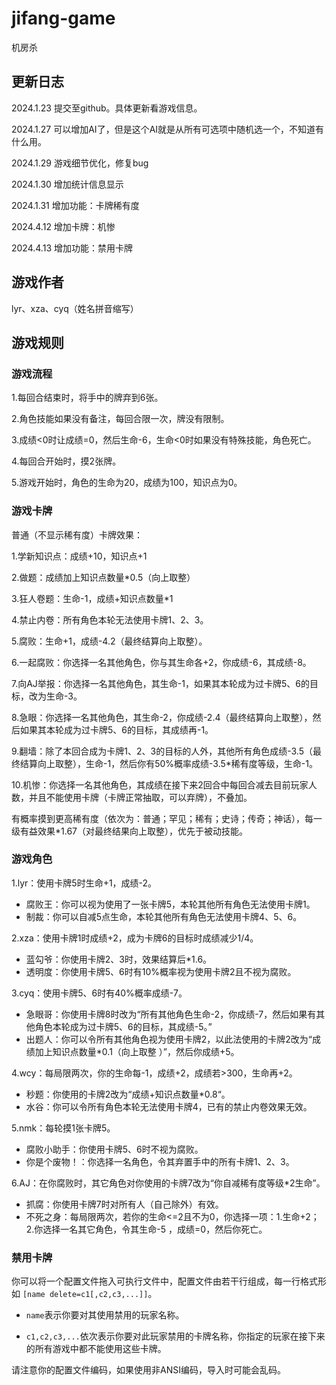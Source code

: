 # jifang-game
机房杀

## 更新日志

2024.1.23 提交至github。具体更新看游戏信息。

2024.1.27 可以增加AI了，但是这个AI就是从所有可选项中随机选一个，不知道有什么用。

2024.1.29 游戏细节优化，修复bug

2024.1.30 增加统计信息显示

2024.1.31 增加功能：卡牌稀有度

2024.4.12 增加卡牌：机惨

2024.4.13 增加功能：禁用卡牌

## 游戏作者
lyr、xza、cyq（姓名拼音缩写）

## 游戏规则
### 游戏流程
1.每回合结束时，将手中的牌弃到6张。

2.角色技能如果没有备注，每回合限一次，牌没有限制。

3.成绩<0时让成绩=0，然后生命-6，生命<0时如果没有特殊技能，角色死亡。

4.每回合开始时，摸2张牌。

5.游戏开始时，角色的生命为20，成绩为100，知识点为0。

### 游戏卡牌
普通（不显示稀有度）卡牌效果：

1.学新知识点：成绩+10，知识点+1

2.做题：成绩加上知识点数量*0.5（向上取整）

3.狂人卷题：生命-1，成绩+知识点数量*1

4.禁止内卷：所有角色本轮无法使用卡牌1、2、3。

5.腐败：生命+1，成绩-4.2（最终结算向上取整）。

6.一起腐败：你选择一名其他角色，你与其生命各+2，你成绩-6，其成绩-8。

7.向AJ举报：你选择一名其他角色，其生命-1，如果其本轮成为过卡牌5、6的目标，改为生命-3。

8.急眼：你选择一名其他角色，其生命-2，你成绩-2.4（最终结算向上取整），然后如果其本轮成为过卡牌5、6的目标，其成绩再-1。

9.翻墙：除了本回合成为卡牌1、2、3的目标的人外，其他所有角色成绩-3.5（最终结算向上取整），生命-1，然后你有50%概率成绩-3.5*稀有度等级，生命-1。

10.机惨：你选择一名其他角色，其成绩在接下来2回合中每回合减去目前玩家人数，并且不能使用卡牌（卡牌正常抽取，可以弃牌），不叠加。

有概率摸到更高稀有度（依次为：普通；罕见；稀有；史诗；传奇；神话），每一级有益效果*1.67（对最终结果向上取整），优先于被动技能。

### 游戏角色
1.lyr：使用卡牌5时生命+1，成绩-2。
  
- 腐败王：你可以视为使用了一张卡牌5，本轮其他所有角色无法使用卡牌1。
- 制裁：你可以自减5点生命，本轮其他所有角色无法使用卡牌4、5、6。
                
2.xza：使用卡牌1时成绩+2，成为卡牌6的目标时成绩减少1/4。
  
- 蓝勾爷：你使用卡牌2、3时，效果结算后*1.6。
- 透明度：你使用卡牌5、6时有10%概率视为使用卡牌2且不视为腐败。
                
3.cyq：使用卡牌5、6时有40%概率成绩-7。
  
- 急眼哥：你使用卡牌8时改为“所有其他角色生命-2，你成绩-7，然后如果有其他角色本轮成为过卡牌5、6的目标，其成绩-5。”
- 出题人：你可以令所有其他角色视为使用卡牌2，以此法使用的卡牌2改为“成绩加上知识点数量*0.1（向上取整 ）”，然后你成绩+5。
                
4.wcy：每局限两次，你的生命每-1，成绩+2，成绩若>300，生命再+2。
  
- 秒题：你使用的卡牌2改为“成绩+知识点数量*0.8“。
- 水谷：你可以令所有角色本轮无法使用卡牌4，已有的禁止内卷效果无效。
                
5.nmk：每轮摸1张卡牌5。
  
- 腐败小助手：你使用卡牌5、6时不视为腐败。
- 你是个废物！：你选择一名角色，令其弃置手中的所有卡牌1、2、3。
                
6.AJ：在你腐败时，其它角色对你使用的卡牌7改为“你自减稀有度等级*2生命”。
  
- 抓腐：你使用卡牌7时对所有人（自己除外）有效。
- 不死之身：每局限两次，若你的生命<=2且不为0，你选择一项：1.生命+2；2.你选择一名其它角色，令其生命-5 ，成绩=0，然后你死亡。
                
### 禁用卡牌

你可以将一个配置文件拖入可执行文件中，配置文件由若干行组成，每一行格式形如 `[name delete=c1[,c2,c3,...]]`。

- `name`表示你要对其使用禁用的玩家名称。

- `c1,c2,c3,...`依次表示你要对此玩家禁用的卡牌名称，你指定的玩家在接下来的所有游戏中都不能使用这些卡牌。

请注意你的配置文件编码，如果使用非ANSI编码，导入时可能会乱码。